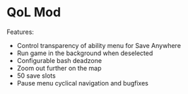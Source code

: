 # QoL Mod

Features:

* Control transparency of ability menu for Save Anywhere
* Run game in the background when deselected
* Configurable bash deadzone
* Zoom out further on the map
* 50 save slots
* Pause menu cyclical navigation and bugfixes
